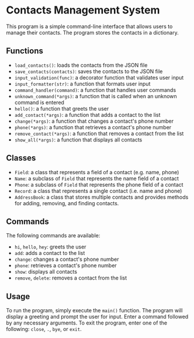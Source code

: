 # Contacts Management System

This program is a simple command-line interface that allows users to manage their contacts. The program stores the contacts in a dictionary.

## Functions

- `load_contacts()`: loads the contacts from the JSON file
- `save_contacts(contacts)`: saves the contacts to the JSON file
- `input_validation(func)`: a decorator function that validates user input
- `input_formatter(str)`: a function that formats user input
- `command_handler(command)`: a function that handles user commands
- `unknown_command(*args)`: a function that is called when an unknown command is entered
- `hello()`: a function that greets the user
- `add_contact(*args)`: a function that adds a contact to the list
- `change(*args)`: a function that changes a contact's phone number
- `phone(*args)`: a function that retrieves a contact's phone number
- `remove_contact(*args)`: a function that removes a contact from the list
- `show_all(*args)`: a function that displays all contacts

## Classes

- `Field`: a class that represents a field of a contact (e.g. name, phone)
- `Name`: a subclass of `Field` that represents the name field of a contact
- `Phone`: a subclass of `Field` that represents the phone field of a contact
- `Record`: a class that represents a single contact (i.e. name and phone)
- `AddressBook`: a class that stores multiple contacts and provides methods for adding, removing, and finding contacts.

## Commands

The following commands are available:

- `hi`, `hello`, `hey`: greets the user
- `add`: adds a contact to the list
- `change`: changes a contact's phone number
- `phone`: retrieves a contact's phone number
- `show`: displays all contacts
- `remove`, `delete`: removes a contact from the list

## Usage

To run the program, simply execute the `main()` function. The program will display a greeting and prompt the user for input. Enter a command followed by any necessary arguments. To exit the program, enter one of the following: `close`, `.`, `bye`, or `exit`.
